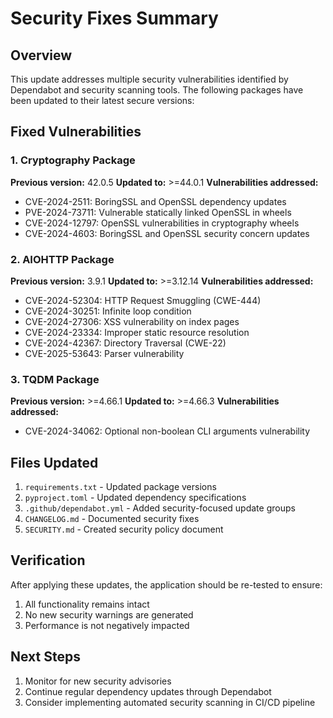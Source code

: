 # Security Fixes Summary

## Overview
This update addresses multiple security vulnerabilities identified by Dependabot and security scanning tools. The following packages have been updated to their latest secure versions:

## Fixed Vulnerabilities

### 1. Cryptography Package
**Previous version:** 42.0.5
**Updated to:** >=44.0.1
**Vulnerabilities addressed:**
- CVE-2024-2511: BoringSSL and OpenSSL dependency updates
- PVE-2024-73711: Vulnerable statically linked OpenSSL in wheels
- CVE-2024-12797: OpenSSL vulnerabilities in cryptography wheels
- CVE-2024-4603: BoringSSL and OpenSSL security concern updates

### 2. AIOHTTP Package
**Previous version:** 3.9.1
**Updated to:** >=3.12.14
**Vulnerabilities addressed:**
- CVE-2024-52304: HTTP Request Smuggling (CWE-444)
- CVE-2024-30251: Infinite loop condition
- CVE-2024-27306: XSS vulnerability on index pages
- CVE-2024-23334: Improper static resource resolution
- CVE-2024-42367: Directory Traversal (CWE-22)
- CVE-2025-53643: Parser vulnerability

### 3. TQDM Package
**Previous version:** >=4.66.1
**Updated to:** >=4.66.3
**Vulnerabilities addressed:**
- CVE-2024-34062: Optional non-boolean CLI arguments vulnerability

## Files Updated
1. `requirements.txt` - Updated package versions
2. `pyproject.toml` - Updated dependency specifications
3. `.github/dependabot.yml` - Added security-focused update groups
4. `CHANGELOG.md` - Documented security fixes
5. `SECURITY.md` - Created security policy document

## Verification
After applying these updates, the application should be re-tested to ensure:
1. All functionality remains intact
2. No new security warnings are generated
3. Performance is not negatively impacted

## Next Steps
1. Monitor for new security advisories
2. Continue regular dependency updates through Dependabot
3. Consider implementing automated security scanning in CI/CD pipeline